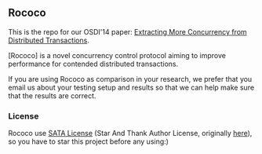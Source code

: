 
## Rococo

This is the repo for our OSDI'14 paper: [Extracting More Concurrency from Distributed Transactions](https://www.usenix.org/conference/osdi14/technical-sessions/presentation/mu).

[Rococo] is a novel concurrency control protocol aiming to improve performance for contended distributed transactions.

If you are using Rococo as comparison in your research, we prefer that you email us about your testing setup and results so that we can help make sure that the results are correct.


### License

Rococo use [SATA License](LICENSE.txt) (Star And Thank Author License, originally [here](https://github.com/zTrix/sata-license)), so you have to star this project before any using:) 
